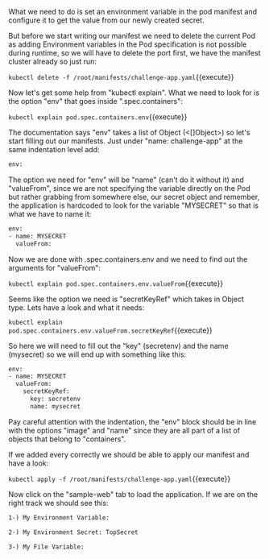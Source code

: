 What we need to do is set an environment variable in the pod manifest and configure it to get the value from our newly created secret. 

But before we start writing our manifest we need to delete the current Pod as adding Environment variables in the  Pod specification is not possible during runtime, so we will have to delete the port first, we have the manifest cluster already so just run:

`kubectl delete -f /root/manifests/challenge-app.yaml`{{execute}}

Now let's get some help from "kubectl explain". What we need to look for is the option "env" that goes inside ".spec.containers":

`kubectl explain pod.spec.containers.env`{{execute}}

The documentation says "env" takes a list of Object (<[]Object>) so let's start filling out our manifests. Just under "name: challenge-app" at the same indentation level add:

```html
env:
```

The option we need for "env" will be "name" (can't do it without it) and "valueFrom", since we are not specifying the variable directly on the Pod but rather grabbing from somewhere else, our secret object and remember, the application is hardcoded to look for the variable "MYSECRET" so that is what we have to name it:


```html
env:
- name: MYSECRET
  valueFrom:
```

Now we are done with .spec.containers.env and we need to find out the arguments for "valueFrom":

`kubectl explain pod.spec.containers.env.valueFrom`{{execute}}

Seems like the option we need is "secretKeyRef" which takes in Object type. Lets have a look and what it needs:

`kubectl explain pod.spec.containers.env.valueFrom.secretKeyRef`{{execute}}

So here we will need to fill out the "key" (secretenv) and the name (mysecret) so we will end up with something like this:

```html
env:
- name: MYSECRET
  valueFrom: 
    secretKeyRef:
      key: secretenv
      name: mysecret
```

Pay careful attention with the indentation, the "env" block should be in line with the options "image" and "name"  since they are all part of a list of objects that belong to "containers".


If we added every correctly we should be able to apply our manifest and have a look:

`kubectl apply -f /root/manifests/challenge-app.yaml`{{execute}}

Now click on the "sample-web" tab to load the application. If we are on the right track we should see this:

```html
1-) My Environment Variable: 

2-) My Environment Secret: TopSecret

3-) My File Variable: 
```
